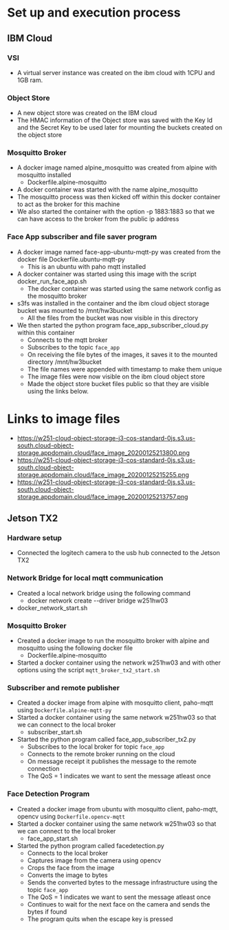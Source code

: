 
# Set up and execution process

## IBM Cloud
### VSI
* A virtual server instance was created on the ibm cloud with 1CPU and 1GB ram.

### Object Store
* A new object store was created on the IBM cloud
* The HMAC information of the Object store was saved with the Key Id and the Secret Key to be used later for mounting the buckets created on the object store 

### Mosquitto Broker
* A docker image named alpine_mosquitto was created from alpine with mosquitto installed
   * Dockerfile.alpine-mosquitto
* A docker container was started with the name alpine_mosquitto
* The mosquitto process was then kicked off within this docker container to act as the broker for this machine
* We also started the container with the option -p 1883:1883 so that we can have access to the broker from the public ip address

### Face App subscriber and file saver program
* A docker image named face-app-ubuntu-mqtt-py was created from the docker file Dockerfile.ubuntu-mqtt-py
  * This is an ubuntu with paho mqtt installed
* A docker container was started using this image with the script docker_run_face_app.sh
  * The docker container was started using the same network config as the mosquitto broker
* s3fs was installed in the container and the ibm cloud object storage bucket was mounted to /mnt/hw3bucket
  * All the files from the bucket was now visible in this directory
* We then started the python program face_app_subscriber_cloud.py within this container
  * Connects to the mqtt broker
  * Subscribes to the topic `face_app`
  * On receiving the file bytes of the images, it saves it to the mounted directory /mnt/hw3bucket
  * The file names were appended with timestamp to make them unique
  * The image files were now visible on the ibm cloud object store
  * Made the object store bucket files public so that they are visible using the links below. 

# Links to image files
* https://w251-cloud-object-storage-j3-cos-standard-0js.s3.us-south.cloud-object-storage.appdomain.cloud/face_image_20200125213800.png
* https://w251-cloud-object-storage-j3-cos-standard-0js.s3.us-south.cloud-object-storage.appdomain.cloud/face_image_20200125215255.png
* https://w251-cloud-object-storage-j3-cos-standard-0js.s3.us-south.cloud-object-storage.appdomain.cloud/face_image_20200125213757.png



## Jetson TX2
### Hardware setup
* Connected the logitech camera to the usb hub connected to the Jetson TX2

### Network Bridge for local mqtt communication
* Created a local network bridge using the following command
  * docker network create --driver bridge w251hw03
* docker_network_start.sh

### Mosquitto Broker
* Created a docker image to run the mosquitto broker with alpine and mosquitto using the following docker file
  * Dockerfile.alpine-mosquitto
* Started a docker container using the network w251hw03 and with other options using the script `mqtt_broker_tx2_start.sh`

### Subscriber and remote publisher
* Created a docker image from alpine with mosquitto client, paho-mqtt using `Dockerfile.alpine-mqtt-py`
* Started a docker container using the same network w251hw03 so that we can connect to the local broker 
  * subscriber_start.sh
* Started the python program called face_app_subscriber_tx2.py
  * Subscribes to the local broker for topic `face_app`
  * Connects to the remote broker running on the cloud
  * On message receipt it publishes the message to the remote connection 
  * The QoS = 1 indicates we want to sent the message atleast once

### Face Detection Program
* Created a docker image from ubuntu with mosquitto client, paho-mqtt, opencv using `Dockerfile.opencv-mqtt`
* Started a docker container using the same network w251hw03 so that we can connect to the local broker 
  * face_app_start.sh
* Started the python program called facedetection.py
  * Connects to the local broker
  * Captures image from the camera using opencv
  * Crops the face from the image
  * Converts the image to bytes
  * Sends the converted bytes to the message infrastructure using the topic `face_app`
  * The QoS = 1 indicates we want to sent the message atleast once
  * Continues to wait for the next face on the camera and sends the bytes if found
  * The program quits when the escape key is pressed
